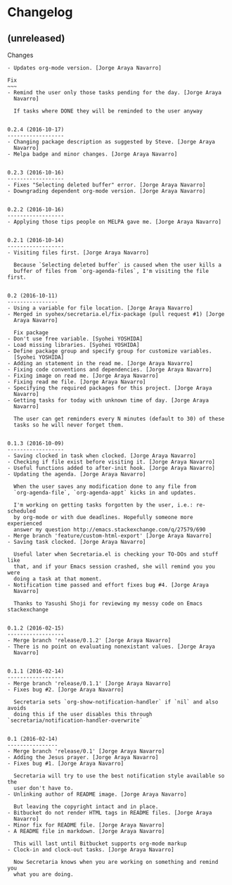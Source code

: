 Changelog
=========


(unreleased)
------------

Changes
~~~~~~~
- Updates org-mode version. [Jorge Araya Navarro]

Fix
~~~
- Remind the user only those tasks pending for the day. [Jorge Araya
  Navarro]

  If tasks where DONE they will be reminded to the user anyway


0.2.4 (2016-10-17)
------------------
- Changing package description as suggested by Steve. [Jorge Araya
  Navarro]
- Melpa badge and minor changes. [Jorge Araya Navarro]


0.2.3 (2016-10-16)
------------------
- Fixes "Selecting deleted buffer" error. [Jorge Araya Navarro]
- Downgrading dependent org-mode version. [Jorge Araya Navarro]


0.2.2 (2016-10-16)
------------------
- Applying those tips people on MELPA gave me. [Jorge Araya Navarro]


0.2.1 (2016-10-14)
------------------
- Visiting files first. [Jorge Araya Navarro]

  Because `Selecting deleted buffer` is caused when the user kills a
  buffer of files from `org-agenda-files`, I'm visiting the file first.


0.2 (2016-10-11)
----------------
- Using a variable for file location. [Jorge Araya Navarro]
- Merged in syohex/secretaria.el/fix-package (pull request #1) [Jorge
  Araya Navarro]

  Fix package
- Don't use free variable. [Syohei YOSHIDA]
- Load missing libraries. [Syohei YOSHIDA]
- Define package group and specify group for customize variables.
  [Syohei YOSHIDA]
- Adding an statement in the read me. [Jorge Araya Navarro]
- Fixing code conventions and dependencies. [Jorge Araya Navarro]
- Fixing image on read me. [Jorge Araya Navarro]
- Fixing read me file. [Jorge Araya Navarro]
- Specifying the required packages for this project. [Jorge Araya
  Navarro]
- Getting tasks for today with unknown time of day. [Jorge Araya
  Navarro]

  The user can get reminders every N minutes (default to 30) of these
  tasks so he will never forget them.


0.1.3 (2016-10-09)
------------------
- Saving clocked in task when clocked. [Jorge Araya Navarro]
- Checking if file exist before visiting it. [Jorge Araya Navarro]
- Useful functions added to after-init hook. [Jorge Araya Navarro]
- Updating the agenda. [Jorge Araya Navarro]

  When the user saves any modification done to any file from
  `org-agenda-file`, `org-agenda-appt` kicks in and updates.

  I'm working on getting tasks forgotten by the user, i.e.: re-scheduled
  by org-mode or with due deadlines. Hopefully someone more experienced
  answer my question http://emacs.stackexchange.com/q/27579/690
- Merge branch 'feature/custom-html-export' [Jorge Araya Navarro]
- Saving task clocked. [Jorge Araya Navarro]

  Useful later when Secretaria.el is checking your TO-DOs and stuff like
  that, and if your Emacs session crashed, she will remind you you were
  doing a task at that moment.
- Notification time passed and effort fixes bug #4. [Jorge Araya
  Navarro]

  Thanks to Yasushi Shoji for reviewing my messy code on Emacs stackexchange


0.1.2 (2016-02-15)
------------------
- Merge branch 'release/0.1.2' [Jorge Araya Navarro]
- There is no point on evaluating nonexistant values. [Jorge Araya
  Navarro]


0.1.1 (2016-02-14)
------------------
- Merge branch 'release/0.1.1' [Jorge Araya Navarro]
- Fixes bug #2. [Jorge Araya Navarro]

  Secretaria sets `org-show-notification-handler` if `nil` and also avoids
  doing this if the user disables this through `secretaria/notification-handler-overwrite`


0.1 (2016-02-14)
----------------
- Merge branch 'release/0.1' [Jorge Araya Navarro]
- Adding the Jesus prayer. [Jorge Araya Navarro]
- Fixes bug #1. [Jorge Araya Navarro]

  Secretaria will try to use the best notification style available so the
  user don't have to.
- Unlinking author of README image. [Jorge Araya Navarro]

  But leaving the copyright intact and in place.
- Bitbucket do not render HTML tags in README files. [Jorge Araya
  Navarro]
- Minor fix for README file. [Jorge Araya Navarro]
- A README file in markdown. [Jorge Araya Navarro]

  This will last until Bitbucket supports org-mode markup
- Clock-in and clock-out tasks. [Jorge Araya Navarro]

  Now Secretaria knows when you are working on something and remind you
  what you are doing.



